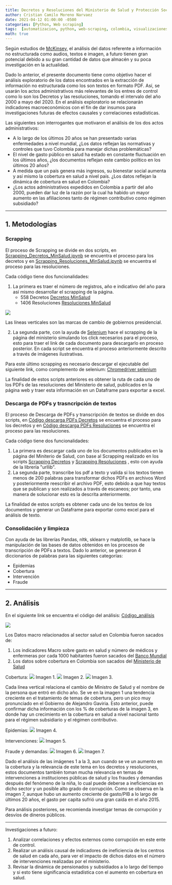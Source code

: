 ```yaml
---
title: Decretos y Resoluciones del Ministerio de Salud y Protección Social de Colombia (2000-2020)
author: Cristian Camilo Moreno Narvaez
date: 2021-04-12 01:00:00 -0500
categories: [Python, Web scraping]
tags:  [automatizacion, python, web-scraping, colombia, visualizaciones]
math: true
---
```


Según estudios de [McKinsey](https://www.mckinsey.com/featured-insights/artificial-intelligence/visualizing-the-uses-and-potential-impact-of-ai-and-other-analytics), el análisis del datos referente a información no estructurada como audios, textos e imagen, a futuro tienen gran potencial debido a su gran cantidad de datos que almacén y su poca investigación en la actualidad.

Dado lo anterior, el presente documento tiene como objetivo hacer el análisis exploratorio de los datos encontrados en la extracción de información no estructurada como los son textos en formato PDF. Así, se usarán los actos administrativos más relevantes de los entres de control como lo son los Decretos y las resoluciones, tomando el intervalo del año 2000 a mayo del 2020. En el análisis exploratorio se relacionarán indicadores macroeconómicos con el fin de dar insumos para investigaciones futuras de efectos causales y correlaciones estadísticas. 

Las siguientes son interrogantes que motivaron el análisis de los dos actos administrativos: 

- A lo largo de los últimos 20 años se han presentado varias enfermedades a nivel mundial, ¿Los datos reflejan las normativas y controles que tuvo Colombia para manejar dichas problemáticas?
- El nivel de gasto público en salud ha estado en constante fluctuación en los últimos años, ¿los documentos reflejan este cambio político en los últimos 20 años?
- A medida que un país genera más ingresos, su bienestar social aumenta y así mismo la cobertura en salud a nivel país. ¿Los datos reflejan la dinámica de cobertura en salud en Colombia?
- ¿Los actos administrativos expedidos en Colombia a partir del año 2000, pueden dar luz de la razón por la cual ha habido un mayor aumento en las afiliaciones tanto de régimen contributivo como régimen subsidiado?

----

## 1. Metodologías

### Scrapping

El proceso de Scrapping se divide en dos scripts, en [Scrapping_Decretos_MinSalud.ipynb](https://github.com/ccamilocristian/Scrapping_MinSalud/blob/master/Decretos/Scrapping_Decretos_MinSalud.ipynb) se encuentra el proceso para los decretos y en [Scrapping_Resoluciones_MinSalud.ipynb](https://github.com/ccamilocristian/Scrapping_MinSalud/blob/master/Resoluciones/Scrapping_Resoluciones_MinSalud.ipynb) se encuentra el proceso para las resoluciones.

Cada código tiene dos funcionalidades:

1. La primera es traer el número de registros, año e indicativo del año para así mismo desarrollar el scrapping de la página.
   - 558 Decretos [Decretos MinSalud](https://www.minsalud.gov.co/Paginas/Norm_Decretos.aspx)
   - 1406 Resoluciones [Resoluciones MinSalud](https://www.minsalud.gov.co/Paginas/Norm_Resoluciones.aspx)

 <img src="/assets/img/2021-04-12-ministerio-salud/Imagenes/publicaciones_año.png">

Las líneas verticales son las marcas de cambio de gobiernos presidencial.

2. La segunda parte, con la ayuda de [Selenium](https://github.com/SeleniumHQ/selenium) hace el scrapping de la página del ministerio simulando los click necesarios para el proceso, esto para traer el link de cada documento para descargarlo en proceso posterior. En cada script se encuentra el proceso anteriormente descrito a través de imágenes ilustrativas.

Para este último scrapping es necesario descargar el ejecutable del siguiente link, como complemento de selenium:
[Chromedriver selenium](https://chromedriver.chromium.org/)

La finalidad de estos scripts anteriores es obtener la ruta de cada uno de los PDFs de las resoluciones del Ministerio de salud, publicados en la página web y traer esta información en un Dataframe para exportar a excel.

### Descarga de PDFs y trasncripción de textos

El proceso de Descarga de PDFs y transcripción de textos se divide en dos scripts, en [Código descarga PDFs Decretos](https://github.com/ccamilocristian/Scrapping_MinSalud/blob/master/Decretos/Descarga_PDFs_%26_Trasncripci%C3%B3n_decretos.ipynb) se encuentra el proceso para los decretos y en [Código descarga PDFs Resoluciones](https://github.com/ccamilocristian/Scrapping_MinSalud/blob/master/Resoluciones/Scrapping_Resoluciones_MinSalud.ipynb) se encuentra el proceso para las resoluciones.

Cada código tiene dos funcionalidades:

 1. La primera es descargar cada uno de los documentos publicados en la página del Miniterio de Salud, con base al Scrapping realizado en los scripts [Scrapping Decretos](https://github.com/ccamilocristian/Scrapping_MinSalud/blob/master/Decretos/Scrapping_Decretos_MinSalud.ipynb) y [Scrapping Resoluciones](https://github.com/ccamilocristian/Scrapping_MinSalud/blob/master/Resoluciones/Scrapping_Resoluciones_MinSalud.ipynb) , esto con ayuda de la librería "urllib".
 2. La segunda parte, transcribe los pdf a texto y valida si los textos tienen menos de 200 palabras para transformar dichos PDFs en archivos Word y posteriormente reescribir el archivo PDF, esto debido a que hay textos que se publican y son realizados a través de escaneos; por tanto, una manera de solucionar esto es la descrita anteriormente.

La finalidad de estos scripts es obtener cada uno de los textos de los documentos y generar un Dataframe para exportar como excel para el análisis de texto.

### Consolidación y limpieza

Con ayuda de las librerías Pandas, nltk, sklearn y matplotlib, se hace la manipulación de las bases de datos obtenidos en los procesos de transcripción de PDFs a textos. Dado lo anterior, se generaron 4 diccionarios de palabras para las siguientes categorías:

- Epidemias
- Cobertura
- Intervención
- Fraude

---

## 2. Análisis

En el siguiente link se encuentra el código del análisis: [Código_análisis](https://github.com/ccamilocristian/MCPP_cristian.moreno/blob/master/Proyecto%20final/Analisis%20texto/Analisis_textos.ipynb)

<img src="/assets/img/2021-04-12-ministerio-salud/Imagenes/word_cloud.png">

Los Datos macro relacionados al sector salud en Colombia fueron sacados de:

1. Los indicadores Macro sobre gasto en salud y número de médicos y enfermeras por cada 1000 habitantes fueron sacados del [Banco Mundial](https://datos.bancomundial.org/pais/colombia)
2. Los datos sobre cobertura en Colombia son sacados del [Ministerio de Salud](https://www.minsalud.gov.co/proteccionsocial/Regimensubsidiado/Paginas/coberturas-del-regimen-subsidiado.aspx)

Cobertura:
<img src="/assets/img/2021-04-12-ministerio-salud/Imagenes/cobertura_año.png">
Imagen 1.
<img src="/assets/img/2021-04-12-ministerio-salud/Imagenes/gasto_salud_PIB.png">
Imagen 2.
<img src="/assets/img/2021-04-12-ministerio-salud/Imagenes/cobertura.png">
Imagen 3.

Cada línea vertical relaciona el cambio de Ministro de Salud y el nombre de la persona que entró en dicho año. Se ve en la imagen 1 una tendencia creciente en el tratamiento de temas de cobertura, pero un pico muy pronunciado en el Gobierno de Alejandro Gaviria. Esto anterior, puede confirmar dicha información con los % de coberturas de la imagen 3, en donde hay un crecimiento en la cobertura en salud a nivel nacional tanto para el régimen subsidiario y el régimen contributivo.

Epidemias:
<img src="/assets/img/2021-04-12-ministerio-salud/Imagenes/epidemias.png">
Imagen 4.

Intervenciones:
<img src="/assets/img/2021-04-12-ministerio-salud/Imagenes/intervenciones.png">
Imagen 5.

Fraude y demandas:
<img src="/assets/img/2021-04-12-ministerio-salud/Imagenes/fraude.png">
Imagen 6.
<img src="/assets/img/2021-04-12-ministerio-salud/Imagenes/salud_per_capita.png">
Imagen 7.

Dado el análisis de las imágenes 1 a la 3, aun cuando se ve un aumento en la cobertura y la relevancia de este tema en los decretos y resoluciones, estos documentos también toman mucha relevancia en temas de intervenciones a instituciones públicas de salud y los fraudes y demandas después del fenómeno de la niña, lo cual puede deberse a ineficiencias en dicho sector y un posible alto grado de corrupción. Como se observa en la imagen 7, aunque hubo un aumento creciente de gasto/PIB a lo largo de últimos 20 años, el gasto per capita sufrió una gran caída en el año 2015.

Para análisis posteriores, se recomienda investigar temas de corrupción y desvíos de dineros públicos.

--- 

Investigaciones a futuro:

1. Analizar correlaciones y efectos externos como corrupción en este ente de control.
2. Realizar un análisis causal de indicadores de ineficiencia de los centros de salud en cada año, para ver el impacto de dichos datos en el número de intervenciones realizadas por el ministerio.
3. Revisar la dinámica de pensionados y subsidiados a lo largo del tiempo y si esto tiene significancia estadística con el aumento en cobertura en salud.

